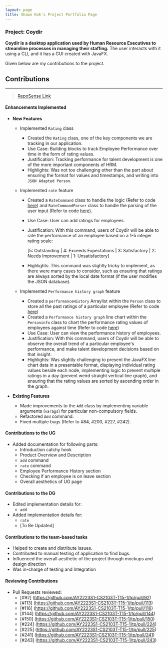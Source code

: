 ```yaml
---
layout: page
title: Shawn Kok's Project Portfolio Page
---
```


### Project: Coydir

**Coydir is a desktop application used by Human Resource Executives to streamline processes in managing their staffing.**
The user interacts with it using a CLI, and it has a GUI created with JavaFX.

Given below are my contributions to the project.

## Contributions
---
>[RepoSense Link](https://nus-cs2103-ay2223s1.github.io/tp-dashboard/?search=&sort=groupTitle&sortWithin=title&timeframe=commit&mergegroup=&groupSelect=groupByRepos&breakdown=true&checkedFileTypes=docs~functional-code~test-code~other&since=2022-09-16&tabOpen=true&tabType=authorship&zFR=false&tabAuthor=Kok-je&tabRepo=AY2223S1-CS2103T-T15-1%2Ftp%5Bmaster%5D&authorshipIsMergeGroup=false&authorshipFileTypes=docs~functional-code~test-code~other&authorshipIsBinaryFileTypeChecked=false&authorshipIsIgnoredFilesChecked=false)

#### Enhancements Implemented
* **New Features**
  * Implemented `Rating` class
    * Created the `Rating` class, one of the key components we are tracking in our application.
    * Use Case: Building blocks to track Employee Performance over time in the form of rating values.
    * Justification: Tracking performance for talent development is one of the more important components of HRM.
    * Highlights: Was not too challenging other than the part about ensuring the format for values and timestamps, and writing into `JSON Adapted Person`.

  * Implemented `rate` feature
    * Created a `RateCommand` class to handle the logic (Refer to code [here](https://github.com/AY2223S1-CS2103T-T15-1/tp/blob/master/src/main/java/coydir/logic/commands/RateCommand.java)) 
    and `RateCommandParser` class to handle the parsing of the user input (Refer to code [here](https://github.com/AY2223S1-CS2103T-T15-1/tp/blob/master/src/main/java/coydir/logic/parser/RateCommandParser.java)).
    * Use Case: User can add ratings for employees.
    * Justification: With this command, users of Coydir will be able to rate the performance of an employee based on a 1-5 integer rating scale: 

        [5: Outstanding | 4: Exceeds Expectations | 3: Satisfactory | 2: Needs Improvement | 1: Unsatisfactory]
    * Highlights: This command was slightly tricky to implement, as there were many cases to consider, such as ensuring that ratings are always sorted by the local date format (if the user modifies the JSON database).

  * Implemented `Performance history graph` feature
    * Created a `performanceHistory` Arraylist within the `Person` class to store all the past ratings of a particular employee (Refer to code [here](https://github.com/AY2223S1-CS2103T-T15-1/tp/blob/master/src/main/java/coydir/model/person/Person.java))
    * Created a `Performance history graph` line chart within the `Personinfo` class to chart the performance rating values of employees against time (Refer to code [here](https://github.com/AY2223S1-CS2103T-T15-1/tp/blob/master/src/main/java/coydir/ui/PersonInfo.java))
    * Use Case: User can view the performance history of employees.
    * Justification: With this command, users of Coydir will be able to observe the overall trend of a particular employee's performance, and make talent development decisions based on that insight.
    * Highlights: Was slightly challenging to present the JavaFX line chart data in a presentable format, displaying individual rating values beside each node, implementing logic to prevent multiple ratings in a day (prevent weird straight vertical line graph), and ensuring that the rating values are sorted by ascending order in the graph.

* **Existing Features**
  * Made improvements to the `Add` class by implementing variable arguments (`varags`) for particular non-compulsory fields.
  * Refactored `Add` command.
  * Fixed multiple bugs (Refer to #84, #200, #227, #242).

#### Contributions to the UG 
* Added documentation for following parts:
  * Introduction catchy hook
  * Product Overview and Description
  * `add` command
  * `rate` command
  * Employee Performance History section
  * Checking if an employee is on leave section
  * Overall aesthetics of UG page

#### Contributions to the DG
* Edited implementation details for:
  * `add`
* Added implementation details for:
  * `rate`
  * [To Be Updated]

#### Contributions to the team-based tasks
* Helped to create and distribute issues. 
* Contributed to manual testing of application to find bugs.
* Influenced the overall aesthetic of the project through mockups and design direction
* Was in-charge of testing and Integration

#### Reviewing Contributions
* Pull Requests reviewed:
  * [#92] (https://github.com/AY2223S1-CS2103T-T15-1/tp/pull/92)
  * [#113] (https://github.com/AY2223S1-CS2103T-T15-1/tp/pull/113)
  * [#116] (https://github.com/AY2223S1-CS2103T-T15-1/tp/pull/116)
  * [#144] (https://github.com/AY2223S1-CS2103T-T15-1/tp/pull/144)
  * [#150] (https://github.com/AY2223S1-CS2103T-T15-1/tp/pull/150)
  * [#224] (https://github.com/AY2223S1-CS2103T-T15-1/tp/pull/224)
  * [#225] (https://github.com/AY2223S1-CS2103T-T15-1/tp/pull/225)
  * [#241] (https://github.com/AY2223S1-CS2103T-T15-1/tp/pull/241)
  * [#243] (https://github.com/AY2223S1-CS2103T-T15-1/tp/pull/243)